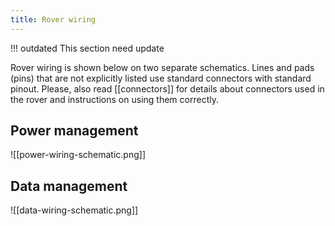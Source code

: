 ```yaml
---
title: Rover wiring
---
```


!!! outdated
    This section need update

Rover wiring is shown below on two separate schematics. Lines and pads (pins) that are not explicitly listed use standard connectors with standard pinout. Please, also read [[connectors]] for details about connectors used in the rover and instructions on using them correctly.

## Power management

![[power-wiring-schematic.png]]

## Data management
![[data-wiring-schematic.png]]
